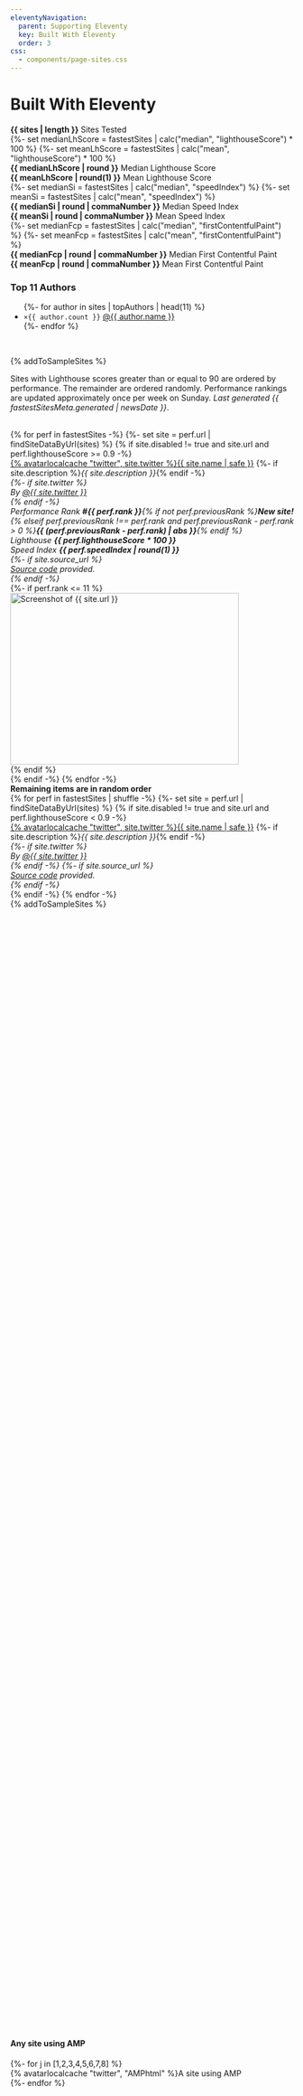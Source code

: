 ```yaml
---
eleventyNavigation:
  parent: Supporting Eleventy
  key: Built With Eleventy
  order: 3
css:
  - components/page-sites.css
---
```


# Built With Eleventy

<div class="lo" style="--lo-stackpoint: 30em; --lo-margin-v: 2em">
	<div class="lo-c" style="flex-grow: 2" id="statistics"><!-- backwards compt for previous id link -->
		<div><strong class="sites-val">{{ sites | length }}</strong> Sites Tested</div>
		{%- set medianLhScore = fastestSites | calc("median", "lighthouseScore") * 100 %}
		{%- set meanLhScore = fastestSites | calc("mean", "lighthouseScore") * 100 %}
		<div><strong class="sites-val">{{ medianLhScore | round }}</strong> Median Lighthouse Score</div>
		<div><strong class="sites-val">{{ meanLhScore | round(1) }}</strong> Mean Lighthouse Score</div>
		{%- set medianSi = fastestSites | calc("median", "speedIndex") %}
		{%- set meanSi = fastestSites | calc("mean", "speedIndex") %}
		<div><strong class="sites-val">{{ medianSi | round | commaNumber }}</strong> Median Speed Index</div>
		<div><strong class="sites-val">{{ meanSi | round | commaNumber }}</strong> Mean Speed Index</div>
		{%- set medianFcp = fastestSites | calc("median", "firstContentfulPaint") %}
		{%- set meanFcp = fastestSites | calc("mean", "firstContentfulPaint") %}
		<div><strong class="sites-val">{{ medianFcp | round | commaNumber }}</strong> Median First Contentful Paint</div>
		<div><strong class="sites-val">{{ meanFcp | round | commaNumber }}</strong> Mean First Contentful Paint</div>
		<!-- {%- set medianFmp = fastestSites | calc("median", "firstMeaningfulPaint") %}
		{%- set meanFmp = fastestSites | calc("mean", "firstMeaningfulPaint") %}
		<div><strong class="sites-val">{{ medianFmp | round | commaNumber }}</strong> Median First Meaningful Paint</div>
		<div><strong class="sites-val">{{ meanFmp | round | commaNumber }}</strong> Mean First Meaningful Paint</div> -->
	</div>
	<div class="lo-c">
		<h3 class="authors-hed">Top 11 Authors</h3>
		<ul class="authors-list">
		{%- for author in sites | topAuthors | head(11) %}
			<li><code>×{{ author.count }}</code> <a href="https://twitter.com/{{ author.name }}">@{{ author.name }}</a></li>
		{%- endfor %}
		</ul>
	</div>
</div>

<br>

{% addToSampleSites %}

Sites with Lighthouse scores greater than or equal to 90 are ordered by performance. The remainder are ordered randomly. Performance rankings are updated approximately once per week on Sunday. _Last generated {{ fastestSitesMeta.generated | newsDate }}_.

<br>

<div class="lo sites-lo" style="--lo-margin-h: 2rem; --lo-margin-v: 1rem; --lo-stackpoint: 31.25em;">
{% for perf in fastestSites -%}
{%- set site = perf.url | findSiteDataByUrl(sites) %}
{% if site.disabled != true and site.url and perf.lighthouseScore >= 0.9 -%}
	<div class="lo-c{% if perf.rank <= 11 %} site-top{% endif %}">
		<div>
			<a href="{{ site.url }}">{% avatarlocalcache "twitter", site.twitter %}{{ site.name | safe }}</a>
			{%- if site.description %}<em class="list-bare-desc list-bare-desc-avatar">{{ site.description }}</em>{% endif -%}
			<em class="list-bare-desc list-bare-desc-avatar">
				<div class="lo lo-inline lo-nocontentwrap lo-separator-h" style="--lo-margin-h: 1.5rem; --lo-margin-v: .25rem">
					{%- if site.twitter %}<div class="lo-c">By <a href="https://twitter.com/{{ site.twitter }}" class="elv-externalexempt">@{{ site.twitter }}</a></div>{% endif -%}
					<div class="lo-c sites-perf-rank">Performance Rank <strong>#{{ perf.rank }}</strong>{% if not perf.previousRank %}<strong class="sites-perf-rank-new">New site!</strong>{% elseif perf.previousRank !== perf.rank and perf.previousRank - perf.rank > 0 %}<strong class="sites-perf-rank-{% if perf.previousRank - perf.rank > 0 %}pos{% else %}neg{% endif %}">{{ (perf.previousRank - perf.rank) | abs }}</strong>{% endif %}</div>
					<div class="lo-c sites-perf-lh">Lighthouse <strong>{{ perf.lighthouseScore * 100 }}</strong></div>
					<div class="lo-c sites-perf-si">Speed Index <strong>{{ perf.speedIndex | round(1) }}</strong></div>
					{%- if site.source_url %}<div class="lo-c"><a href="{{ site.source_url }}" class="elv-externalexempt">Source code</a> provided.</div>{% endif -%}
				</div>
			</em>
		</div>
		{%- if perf.rank <= 11 %}<div><img src="/img/sites/{{ site.url | screenshotFilenameFromUrl }}" alt="Screenshot of {{ site.url }}" class="sites-screenshot" loading="lazy" width="405" height="304"></div>{% endif %}
	</div>
{% endif -%}
{% endfor -%}
	<div class="lo-c lo-fullwidth sites-divider"><strong>Remaining items are in random order</strong></div>
{% for perf in fastestSites | shuffle -%}
{%- set site = perf.url | findSiteDataByUrl(sites) %}
{% if site.disabled != true and site.url and perf.lighthouseScore < 0.9 -%}
	<div class="lo-c">
		<div>
			<a href="{{ site.url }}">{% avatarlocalcache "twitter", site.twitter %}{{ site.name | safe }}</a>
			{%- if site.description %}<em class="list-bare-desc list-bare-desc-avatar">{{ site.description }}</em>{% endif -%}
			<em class="list-bare-desc list-bare-desc-avatar">
				<div class="lo lo-inline lo-nocontentwrap lo-separator-h" style="--lo-margin-h: 1.5rem; --lo-margin-v: .25rem">
					{%- if site.twitter %}<div class="lo-c">By <a href="https://twitter.com/{{ site.twitter }}" class="elv-externalexempt">@{{ site.twitter }}</a></div>{% endif -%}
					{%- if site.source_url %}<div class="lo-c"><a href="{{ site.source_url }}" class="elv-externalexempt">Source code</a> provided.</div>{% endif -%}
				</div>
			</em>
		</div>
	</div>
{% endif -%}
{% endfor -%}
	<div class="lo-c">{% addToSampleSites %}</div>
</div>

<div style="margin-top: 50vh"></div>

#### Any site using AMP

<div class="lo lo-carousel ampcarousel" style="--lo-c-minwidth: 13.125em">
{%- for j in [1,2,3,4,5,6,7,8] %}
	<div class="lo-c"><a>{% avatarlocalcache "twitter", "AMPhtml" %}A site using AMP</a></div>
{%- endfor %}
</div>